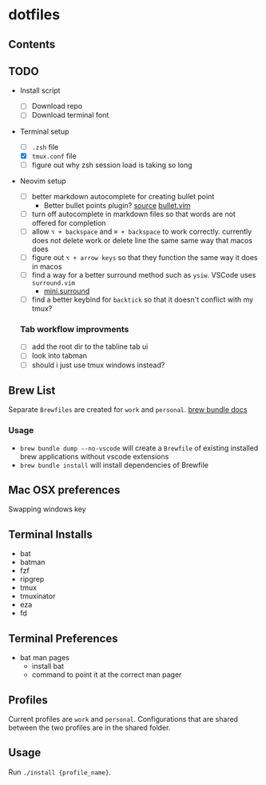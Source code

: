 # dotfiles

## Contents

## TODO

- Install script
  - [ ] Download repo
  - [ ] Download terminal font
- Terminal setup
  - [ ] `.zsh` file
  - [x] `tmux.conf` file
  - [ ] figure out why zsh session load is taking so long
- Neovim setup
  - [ ] better markdown autocomplete for creating bullet point
    - Better bullet points plugin? [source](https://linkarzu.com/posts/neovim/markdown-setup-2024/#where-are-all-these-files) [bullet.vim](https://github.com/bullets-vim/bullets.vim)
  - [ ] turn off autocomplete in markdown files so that words are not offered for completion
  - [ ] allow `⌥ + backspace` and `⌘ + backspace` to work correctly. currently does not delete work or delete line the same same way that macos does
  - [ ] figure out `⌥ + arrow keys` so that they function the same way it does in macos
  - [ ] find a way for a better surround method such as `ysiw`. VSCode uses `surround.vim`
    - [mini.surround](https://github.com/echasnovski/mini.surround)
  - [ ] find a better keybind for `backtick` so that it doesn't conflict with my tmux?

  ### Tab workflow improvments

  - [ ] add the root dir to the tabline tab ui
  - [ ] look into tabman
  - [ ] should i just use tmux windows instead?

## Brew List

Separate `Brewfiles` are created for `work` and `personal`.
[brew bundle docs](https://docs.brew.sh/Manpage#bundle-subcommand)

### Usage

- `brew bundle dump --no-vscode` will create a `Brewfile` of existing installed brew applications without vscode extensions
- `brew bundle install` will install dependencies of Brewfile

## Mac OSX preferences

Swapping windows key

## Terminal Installs

- bat
- batman
- fzf
- ripgrep
- tmux
- tmuxinator
- eza
- fd

## Terminal Preferences

- bat man pages
  - install bat
  - command to point it at the correct man pager

## Profiles

Current profiles are `work` and `personal`. Configurations that are shared between the two profiles are in the shared folder.

## Usage

Run `./install {profile_name}`.
